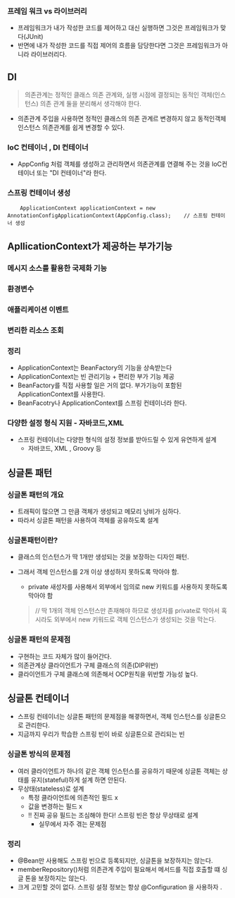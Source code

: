    
### 프레임 워크 vs 라이브러리 
- 프레임워크가 내가 작성한 코드를 제어하고 대신 실행하면 그것은 프레임워크가 맞다(JUnit)
- 반면에 내가 작성한 코드를 직접 제어의 흐름을 담당한다면 그것은 프레임워크가 아니라 라이브러리다.


## DI

> 의존관계는 정적인 클래스 의존 관계와, 실행 시점에 결정되는 동적인 객체(인스턴스) 의존 관계 둘을 분리해서 생각해야 한다.

- 의존관계 주입을 사용하면 정적인 클래스의 의존 관계르 변경하지 않고 동적인객체 인스턴스 의존관계를 쉽게 변경할 수 있다.


### IoC 컨테이너 , DI 컨테이너 

- AppConfig 처럼 객체를 생성하고 관리하면서 의존관계를 연결해 주는 것을 IoC컨테이너 또는 "DI 컨테이너"라 한다.


### 스프링 컨테이너 생성
        ApplicationContext applicationContext = new AnnotationConfigApplicationContext(AppConfig.class);    // 스프링 컨테이너 생성
 


## ApllicationContext가 제공하는 부가기능

### 메시지 소스를 활용한 국제화 기능

### 환경변수

### 애플리케이션 이벤트

### 변리한 리소스 조회

### 정리
- ApplicationContext는 BeanFactory의 기능을 상속받는다
- ApplicationContext는 빈 관리기능 + 편리한 부가 기능 제공
- BeanFactory를 직접 사용할 일은 거의 없다. 부가기능이 포함된 ApplicationContext를 사용한다.
- BeanFacotry나 ApplicationContext를 스프링 컨테이너라 한다.


### 다양한 설정 형식 지원 - 자바코드,XML
- 스프링 컨테이너는 다양한 형식의 설정 정보를 받아드릴 수 있게 유연하게 설계
    - 자바코드, XML , Groovy 등

  
## 싱글톤 패턴

### 싱글톤 패턴의 개요
- 트래픽이 많으면 그 만큼 객체가 생성되고 메모리 낭비가 심하다.
- 따라서 싱글톤 패턴을 사용하여 객체를 공유하도록 설계

### 싱글톤패턴이란?
- 클래스의 인스턴스가 딱 1개만 생성되는 것을 보장하는 디자인 패턴.
- 그래서 객체 인스턴스를 2개 이상 생성하지 못하도록 막아야 함.
  - private 새성자를 사용해서 외부에서 임의로 new 키워드를 사용하지 못하도록 막아야 함
  
  >    // 딱 1개의 객체 인스턴스만 존재해야 하므로 생성자를 private로 막아서 혹시라도 외부에서 new 키워드로 객체 인스턴스가 생성되는 것을 막는다.

### 싱글톤 패턴의 문제점
- 구현하는 코드 자체가 많이 들어간다.
- 의존관계상 클라이언트가 구체 클래스의 의존(DIP위반)
- 클라이언트가 구체 클래스에 의존해서 OCP원칙을 위반할 가능성 높다.

## 싱글톤 컨테이너
- 스프링 컨테이너는 싱글톤 패턴의 문제점을 해곃하면서, 객체 인스턴스를 싱글톤으로 관리한다.
- 지금까지 우리가 학습한 스프링 빈이 바로 싱글톤으로 관리되는 빈


### 싱글톤 방식의 문제점 
- 여러 클라이언트가 하나의 같은 객체 인스턴스를 공유하기 때문에 싱글톤 객체는 상태를 유지(stateful)하게 설계 하면 안된다.
- 무상태(stateless)로 설계
  - 특정 클라이언트에 의존적인 필드 x
  - 값을 변경하는 필드 x
  - !! 진짜 공유 필드는 조심해야 한다! 스프링 빈은 항상 무상태로 설계
    - 실무에서 자주 겪는 문제점 
  
### 정리
- @Bean만 사용해도 스프링 빈으로 등록되지만, 싱글톤을 보장하지는 않는다.
 - memberRepository()처럼 의존관계 주입이 필요해서 메서드를 직접 호출할 떄 싱글 톤을 보장하지는 않는다.
- 크게 고민할 것이 없다. 스프링 설정 정보는 항상 @Configuration 을 사용하자 .
  


